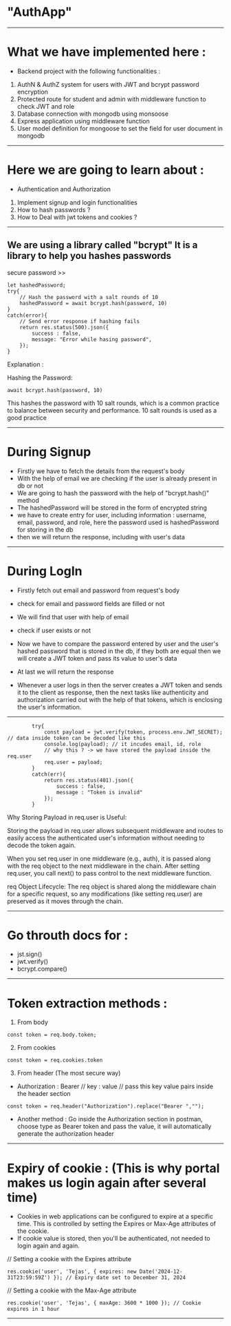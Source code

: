 # "AuthApp"
--------------------------------------------------------------------------------------
# What we have implemented here :
- Backend project with the following functionalities :
1. AuthN & AuthZ system for users with JWT and bcrypt password encryption
2. Protected route for student and admin with middleware function to check JWT and role
3. Database connection with mongodb using monsoose
4. Express application using middleware function 
5. User model definition for mongoose to set the field for user document in mongodb
--------------------------------------------------------------------------------------
# Here we are going to learn about :
- Authentication and Authorization
1. Implement signup and login functionalities
2. How to hash passwords ? 
3. How to Deal with jwt tokens and cookies ? 
--------------------------------------------------------------------------------------
We are using a library called "bcrypt"
It is a library to help you hashes passwords
--------------------------------------------------------------------------------------
secure password >>

```
let hashedPassword;
try{
    // Hash the password with a salt rounds of 10
    hashedPassword = await bcrypt.hash(password, 10)
}
catch(error){
    // Send error response if hashing fails
    return res.status(500).json({
        success : false,
        message: "Error while hasing password",
    });
}
```

Explanation :

Hashing the Password:

```await bcrypt.hash(password, 10) ```


This hashes the password with 10 salt rounds, which is a common practice to balance between security and performance.
10 salt rounds is used as a good practice

--------------------------------------------------------------------------------------

# During Signup 
- Firstly we have to fetch the details from the request's body
- With the help of email we are checking if the user is already present in db or not
- We are going to hash the password with the help of "bcrypt.hash()" method
- The hashedPassword will be stored in the form of encrypted string
- we have to create entry for user, including information : username, email, password, and role, here the password used is hashedPassword for storing in the db
- then we will return the response, including with user's data

--------------------------------------------------------------------------------------
# During LogIn
- Firstly fetch out email and password from request's body
- check for email and password fields are filled or not
- We will find that user with help of email
- check if user exists or not
- Now we have to compare the password entered by user and the user's hashed password that is stored in the db, if they both are equal then we will create a JWT token and pass its value to user's data 
- At last we will return the response


- Whenever a user logs in then the server creates a JWT token and sends it to the client as response, then the next tasks like authenticity and authorization carried out with the help of that tokens, which is enclosing the user's information.

--------------------------------------------------------------------------------------
```
        try{
            const payload = jwt.verify(token, process.env.JWT_SECRET); // data inside token can be decoded like this
            console.log(payload); // it incudes email, id, role
            // why this ? -> we have stored the payload inside the req.user
            req.user = payload;
        }
        catch(err){
            return res.status(401).json({
                success : false,
                message : "Token is invalid"
            });
        }
```
Why Storing Payload in req.user is Useful:

Storing the payload in req.user allows subsequent middleware and routes to easily access the authenticated user's information without needing to decode the token again.

When you set req.user in one middleware (e.g., auth), it is passed along with the req object to the next middleware in the chain.
After setting req.user, you call next() to pass control to the next middleware function.

req Object Lifecycle: The req object is shared along the middleware chain for a specific request, so any modifications (like setting req.user) are preserved as it moves through the chain.

--------------------------------------------------------------------------------------
# Go throuth docs for :
- jst.sign()
- jwt.verify()
- bcrypt.compare()
--------------------------------------------------------------------------------------
# Token extraction methods :
1. From body
```
const token = req.body.token;
```

2. From cookies
```
const token = req.cookies.token
```
3. From header (The most secure way)
- Authorization : Bearer <token> // key : value // pass this key value pairs inside the header section
```
const token = req.header("Authorization").replace("Bearer ","");
```

- Another method : Go inside the Authorization section in postman, choose type as Bearer token and pass the value, it will automatically generate the authorization header

--------------------------------------------------------------------------------------
# Expiry of cookie : (This is why portal makes us login again after several time)
- Cookies in web applications can be configured to expire at a specific time. This is controlled by setting the Expires or Max-Age attributes of the cookie.
- If cookie value is stored, then you'll be authenticated, not needed to login again and again.

// Setting a cookie with the Expires attribute

```res.cookie('user', 'Tejas', { expires: new Date('2024-12-31T23:59:59Z') }); // Expiry date set to December 31, 2024 ```

// Setting a cookie with the Max-Age attribute

```res.cookie('user', 'Tejas', { maxAge: 3600 * 1000 }); // Cookie expires in 1 hour ```

--------------------------------------------------------------------------------------


